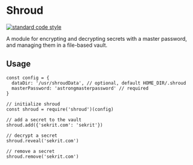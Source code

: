 # Shroud

[![standard code
style](https://img.shields.io/badge/code%20style-standard-brightgreen.svg)](https://github.com/feross/standard)

A module for encrypting and decrypting secrets with a master password, and
managing them in a file-based vault.

## Usage

```
const config = {
  dataDir: '/usr/shroudData', // optional, default HOME_DIR/.shroud
  masterPassword: 'astrongmasterpassword' // required
}

// initialize shroud
const shroud = require('shroud')(config)

// add a secret to the vault
shroud.add({'sekrit.com': 'sekrit'})

// decrypt a secret
shroud.reveal('sekrit.com')

// remove a secret
shroud.remove('sekrit.com')
```
